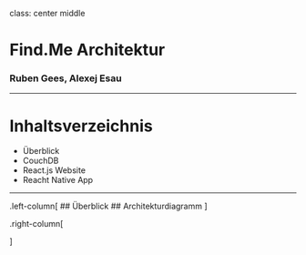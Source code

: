 class: center middle

# Find.Me Architektur
### Ruben Gees, Alexej Esau

---

# Inhaltsverzeichnis

- Überblick
- CouchDB
- React.js Website
- Reacht Native App

---

.left-column[
    ## Überblick
    ## Architekturdiagramm
]

.right-column[
  
]
